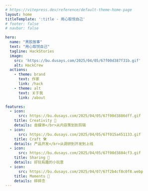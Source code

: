 ```yaml
---
# https://vitepress.dev/reference/default-theme-home-page
layout: home
titleTemplate: ':title - 用心取悦自己'
# footer: false
# navbar: false

hero:
  name: "黑胶故事"
  text: "用心取悦自己"
  tagline: HackStories
  image: 
    src: 'https://bu.dusays.com/2025/04/05/67f00d387f31b.gif'
    alt: HackCrew
  actions:
    - theme: brand
      text: 作家
      link: /hack
    - theme: alt
      text: 关于我
      link: /about

features:
  - icon:
      src: https://bu.dusays.com/2025/04/05/67f00d3886dff.gif
    title: Creativity 📸
    details: 自媒体</br>从内容策划到剪辑
  - icon:
      src: https://bu.dusays.com/2025/04/05/67f015a451133.gif
    title: Craft 🛠️
    details: 产品开发</br>从调研到开发到上线
  - icon:
      src: https://bu.dusays.com/2025/04/05/67f00d3884cf3.gif
    title: Sharing 🎀
    details: 好玩有趣的小玩意
  - icon:
      src: https://bu.dusays.com/2025/04/07/67f2b4cf8c0f8.webp
    title: Moments 🍟
    details: 碎碎念
---
```


<!-- <h3 align="center">欢迎来到我的小破站</h3>

<p align="center">
  <img src="https://bu.dusays.com/2025/04/04/67efce20aff5b.gif" alt="butterbear">
</p> -->

<!-- ![butterbear](https://bu.dusays.com/2025/04/04/67efce20aff5b.gif) -->

